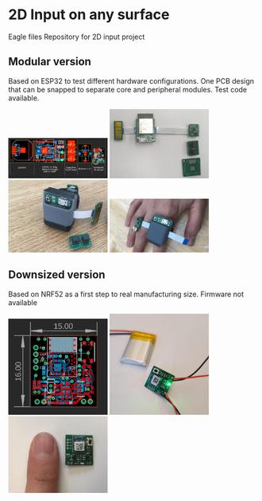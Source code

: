 # 2D Input on any surface

Eagle files Repository for 2D input project

## Modular version
Based on ESP32 to test different hardware configurations. One PCB design that can be snapped to separate core and peripheral modules. Test code available.

<img src ="/assets/minimouse_3a.PNG" width="200">
<img src ="/assets/minimouse_3c.jpg" width="200">
<img src ="/assets/minimouse_3b.jpg" width="200">
<img src ="/assets/minimouse_3d.jpg" width="200">

## Downsized version
Based on NRF52 as a first step to real manufacturing size. Firmware not available

<img src ="/assets/minimouse_4b.PNG" width="200">
<img src ="/assets/minimouse_4d.jpg" width="200">
<img src ="/assets/minimouse_4a.PNG" width="200">
